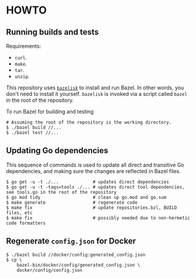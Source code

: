 # HOWTO

## Running builds and tests

Requirements:

*   `curl`.
*   `make`.
*   `tar`.
*   `unzip`.

This repository uses [`bazelisk`](https://github.com/bazelbuild/bazelisk) to install and run Bazel. In other words, you don't need to install it yourself. `bazelisk` is invoked via a script called `bazel` in the root of the repository.

To run Bazel for building and testing

```shell
# Assuming the root of the repository is the working directory.
$ ./bazel build //...
$ ./bazel test //...
```

## Updating Go dependencies

This sequence of commands is used to update all direct and transitive Go dependencies, and making sure the changes are reflected in Bazel files.

```shell
$ go get -u -t ./...             # updates direct dependencies
$ go get -u -t -tags=tools ./... # updates direct tool dependencies, see tools.go in the root of the repository
$ go mod tidy                    # clean up go.mod and go.sum
$ make generate                  # regenerate code
$ make fix                       # update repositories.bzl, BUILD files, etc
$ make fix                       # possibly needed due to non-hermetic code formatters
```

## Regenerate `config.json` for Docker

```shell
$ ./bazel build //docker/config:generated_config.json
$ cp \
    bazel-bin/docker/config/generated_config.json \
    docker/config/config.json
```
